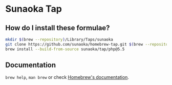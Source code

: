 # Sunaoka Tap

## How do I install these formulae?

```bash
mkdir $(brew --repository)/Library/Taps/sunaoka
git clone https://github.com/sunaoka/homebrew-tap.git $(brew --repository)/Library/Taps/sunaoka/homebrew-tap
brew install --build-from-source sunaoka/tap/php@5.5
```

## Documentation

`brew help`, `man brew` or check [Homebrew's documentation](https://docs.brew.sh).
